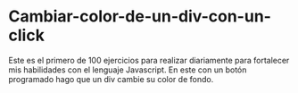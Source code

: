 # Cambiar-color-de-un-div-con-un-click
Este es el primero de 100 ejercicios para realizar diariamente para fortalecer mis habilidades con el lenguaje Javascript. En este con un botón programado hago que un div cambie su color de fondo.
